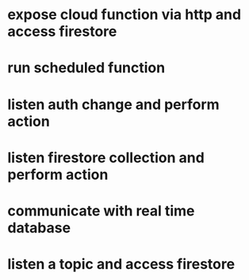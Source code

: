 # expose cloud function via http and access firestore
# run scheduled function
# listen auth change and perform action
# listen firestore collection and perform action
# communicate with real time database


# listen a topic and access firestore